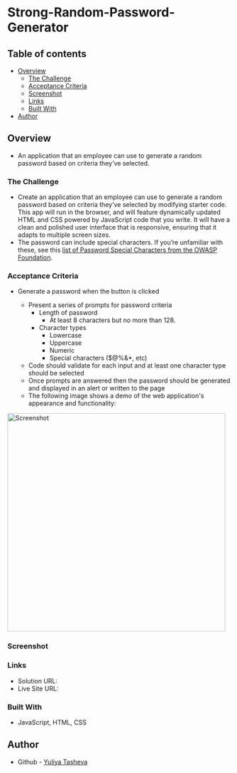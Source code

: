 # Strong-Random-Password-Generator

## Table of contents

- [Overview](#overview)
  - [The Challenge](#the-challenge)
  - [Acceptance Criteria](#acceptance-criteria)
  - [Screenshot](#screenshot)
  - [Links](#links)
  - [Built With](#built-with)
- [Author](#author)

## Overview

- An application that an employee can use to generate a random password based on criteria they’ve selected.
  
### The Challenge

-  Create an application that an employee can use to generate a random password based on criteria they’ve selected by modifying starter code. This app will run in the browser, and will feature dynamically updated HTML and CSS powered by JavaScript code that you write. It will have a clean and polished user interface that is responsive, ensuring that it adapts to multiple screen sizes.
-  The password can include special characters. If you’re unfamiliar with these, see this [list of Password Special Characters from the OWASP Foundation](https://www.owasp.org/index.php/Password_special_characters).
  
### Acceptance Criteria

* Generate a password when the button is clicked
  * Present a series of prompts for password criteria
    * Length of password
      * At least 8 characters but no more than 128.
    * Character types
      * Lowercase
      * Uppercase
      * Numeric
      * Special characters ($@%&*, etc)
  * Code should validate for each input and at least one character type should be selected
  * Once prompts are answered then the password should be generated and displayed in an alert or written to the page
 
  - The following image shows a demo of the web application's appearance and functionality:

<img width="491" alt="Screenshot" src="https://github.com/YTasheva/Strong-Random-Password-Generator/assets/148258557/c37bbd29-f1c0-4dd1-9816-64a761f8d8c8">

### Screenshot


### Links

- Solution URL: 
- Live Site URL: 
  
### Built With

- JavaScript, HTML, CSS

## Author

- Github - [Yuliya Tasheva](https://github.com/YTasheva)
